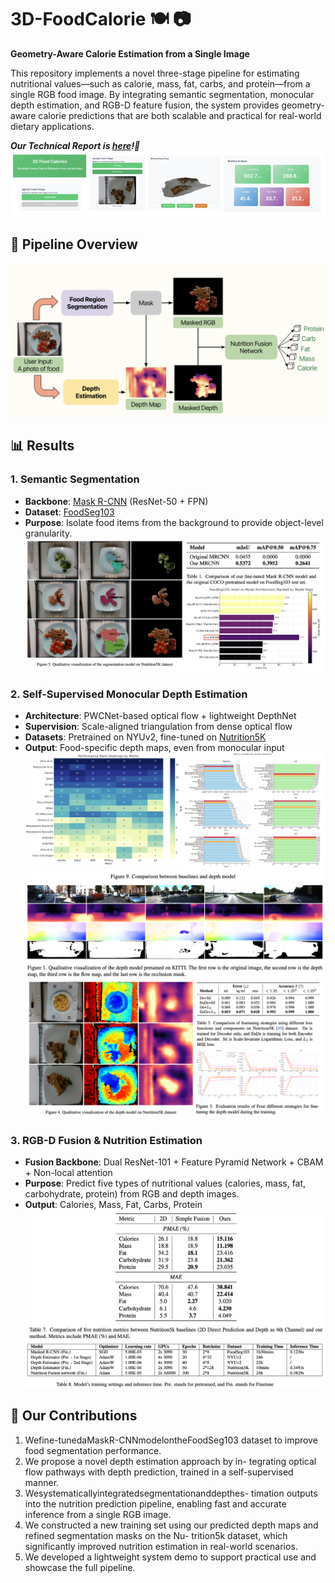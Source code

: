 # 3D-FoodCalorie 🍽️ 📷
**Geometry-Aware Calorie Estimation from a Single Image**

This repository implements a novel three-stage pipeline for estimating nutritional values—such as calorie, mass, fat, carbs, and protein—from a single RGB food image. By integrating semantic segmentation, monocular depth estimation, and RGB-D feature fusion, the system provides geometry-aware calorie predictions that are both scalable and practical for real-world dietary applications.

***Our Technical Report is [here](assets/G2_3DFoodCalorie.pdf)!👻***
![demo](assets/demo.jpg)

## 🚀 Pipeline Overview
![Overal Pipeline](assets/overal_pipeline.jpg)

## 📊 Results
### 1. Semantic Segmentation
- **Backbone**: [Mask R-CNN](https://arxiv.org/abs/1703.06870) (ResNet-50 + FPN)
- **Dataset**: [FoodSeg103](https://xiongweiwu.github.io/foodseg103.html)
- **Purpose**: Isolate food items from the background to provide object-level granularity.
![seg_res](assets/seg_res.jpg)

### 2. Self-Supervised Monocular Depth Estimation
- **Architecture**: PWCNet-based optical flow + lightweight DepthNet
- **Supervision**: Scale-aligned triangulation from dense optical flow
- **Datasets**: Pretrained on NYUv2, fine-tuned on [Nutrition5K](https://github.com/google-research-datasets/Nutrition5k)
- **Output**: Food-specific depth maps, even from monocular input
![depth_res1](assets/depth_res1.jpg)
![depth_res2](assets/depth_res2.jpg)
![depth_res3](assets/depth_res3.jpg)

### 3. RGB-D Fusion & Nutrition Estimation
- **Fusion Backbone**: Dual ResNet-101 + Feature Pyramid Network + CBAM + Non-local attention 
- **Purpose**: Predict five types of nutritional values (calories, mass, fat, carbohydrate, protein) from RGB and depth images.
- **Output**: Calories, Mass, Fat, Carbs, Protein
![fusion_res](assets/fusion_res1.jpg)
![inference](assets/inference_time.jpg)

## 💐 Our Contributions
1. Wefine-tunedaMaskR-CNNmodelontheFoodSeg103 dataset to improve food segmentation performance.
2. We propose a novel depth estimation approach by in- tegrating optical flow pathways with depth prediction, trained in a self-supervised manner.
3. Wesystematicallyintegratedsegmentationanddepthes- timation outputs into the nutrition prediction pipeline, enabling fast and accurate inference from a single RGB image.
4. We constructed a new training set using our predicted depth maps and refined segmentation masks on the Nu- trition5k dataset, which significantly improved nutrition estimation in real-world scenarios.
5. We developed a lightweight system demo to support practical use and showcase the full pipeline.
